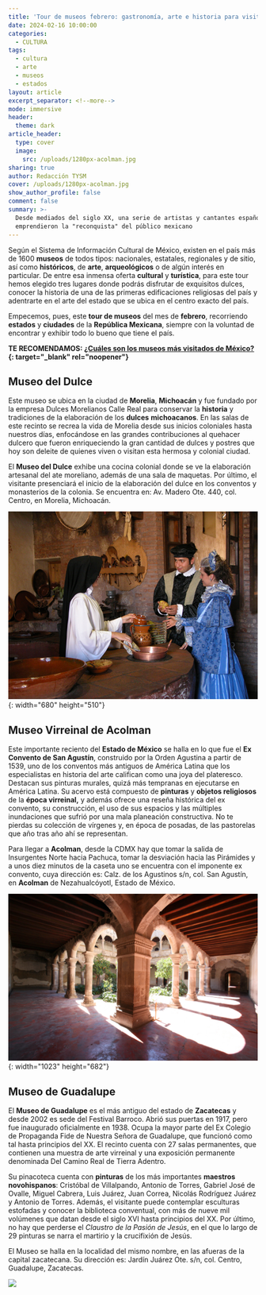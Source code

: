 ```yaml
---
title: 'Tour de museos febrero: gastronomía, arte e historia para visitar '
date: 2024-02-16 10:00:00
categories:
  - CULTURA
tags:
  - cultura
  - arte
  - museos
  - estados
layout: article
excerpt_separator: <!--more-->
mode: immersive
header:
  theme: dark
article_header:
  type: cover
  image:
    src: /uploads/1280px-acolman.jpg
sharing: true
author: Redacción TYSM
cover: /uploads/1280px-acolman.jpg
show_author_profile: false
comment: false
summary: >-
  Desde mediados del siglo XX, una serie de artistas y cantantes españoles
  emprendieron la "reconquista" del público mexicano
---
```

Según el Sistema de Información Cultural de México, existen en el país más de 1600 **museos** de todos tipos: nacionales, estatales, regionales y de sitio, así como **históricos**, de **arte**, **arqueológicos** o de algún interés en particular. De entre esa inmensa oferta **cultural** y **turística**, para este tour hemos elegido tres lugares donde podrás disfrutar de exquisitos dulces, conocer la historia de una de las primeras edificaciones religiosas del país y adentrarte en el arte del estado que se ubica en el centro exacto del país.

Empecemos, pues, este **tour de museos** del mes de **febrero**, recorriendo **estados** y **ciudades** de la **República Mexicana**, siempre con la voluntad de encontrar y exhibir todo lo bueno que tiene el país.

**TE RECOMENDAMOS: [¿Cuáles son los museos más visitados de México?](https://blog.tonoysumariachi.com/turismo/2022/06/07/cuales-son-los-museos-mas-visitados-de-mexico.html){: target="_blank" rel="noopener"}**

## Museo del Dulce

Este museo se ubica en la ciudad de **Morelia**, **Michoacán** y fue fundado por la empresa Dulces Morelianos Calle Real para conservar la **historia** y tradiciones de la elaboración de los **dulces** **michoacanos**. En las salas de este recinto se recrea la vida de Morelia desde sus inicios coloniales hasta nuestros días, enfocándose en las grandes contribuciones al quehacer dulcero que fueron enriqueciendo la gran cantidad de dulces y postres que hoy son deleite de quienes viven o visitan esta hermosa y colonial ciudad.

El **Museo del Dulce** exhibe una cocina colonial donde se ve la elaboración artesanal del ate moreliano, además de una sala de maquetas. Por último, el visitante presenciará el inicio de la elaboración del dulce en los conventos y monasterios de la colonia. Se encuentra en: Av. Madero Ote. 440, col. Centro, en Morelia, Michoacán.

![](/uploads/museoreal.jpeg){: width="680" height="510"}

## Museo Virreinal de Acolman

Este importante reciento del **Estado de México** se halla en lo que fue el **Ex Convento de San Agustín**, construido por la Orden Agustina a partir de 1539, uno de los conventos más antiguos de América Latina que los especialistas en historia del arte califican como una joya del plateresco. Destacan sus pinturas murales, quizá más tempranas en ejecutarse en América Latina. Su acervo está compuesto de **pinturas** y **objetos religiosos** de la **época virreinal,**&nbsp;y además ofrece una reseña histórica del ex convento, su construcción, el uso de sus espacios y las múltiples inundaciones que sufrió por una mala planeación constructiva. No te pierdas su colección de vírgenes y, en época de posadas, de las pastorelas que año tras año ahí se representan.

Para llegar a **Acolman**, desde la CDMX hay que tomar la salida de Insurgentes Norte hacia Pachuca, tomar la desviación hacia las Pirámides y a unos diez minutos de la caseta uno se encuentra con el imponente ex convento, cuya dirección es: Calz. de los Agustinos s/n, col. San Agustín, en **Acolman** de Nezahualcóyotl, Estado de México.

![](/uploads/acolman2.jpg){: width="1023" height="682"}

## Museo de Guadalupe

El **Museo de Guadalupe** es el más antiguo del estado de **Zacatecas**&nbsp;y desde 2002 es sede del Festival Barroco. Abrió sus puertas en 1917, pero fue inaugurado oficialmente en 1938. Ocupa la mayor parte del Ex Colegio de Propaganda Fide de Nuestra Señora de Guadalupe, que funcionó como tal hasta principios del XX. El recinto cuenta con 27 salas permanentes, que contienen una muestra de arte virreinal y una exposición permanente denominada Del Camino Real de Tierra Adentro.

Su pinacoteca cuenta con **pinturas** de los más importantes **maestros novohispanos**: Cristóbal de Villalpando, Antonio de Torres, Gabriel José de Ovalle, Miguel Cabrera, Luis Juárez, Juan Correa, Nicolás Rodríguez Juárez y Antonio de Torres. Además, el visitante puede contemplar esculturas estofadas y conocer la biblioteca conventual, con más de nueve mil volúmenes que datan desde el siglo XVI hasta principios del XX. Por último, no hay que perderse el&nbsp;*Claustro de la Pasión de Jesús*, en el que lo largo de 29 pinturas se narra el martirio y la crucifixión de Jesús.

El Museo se halla en la localidad del mismo nombre, en las afueras de la capital zacatecana. Su dirección es: Jardín Juárez Ote. s/n, col. Centro, Guadalupe, Zacatecas.

![](https://upload.wikimedia.org/wikipedia/commons/thumb/0/0e/GUADALUPE%2C_ZACATECAS_%285%29.JPG/1024px-GUADALUPE%2C_ZACATECAS_%285%29.JPG)